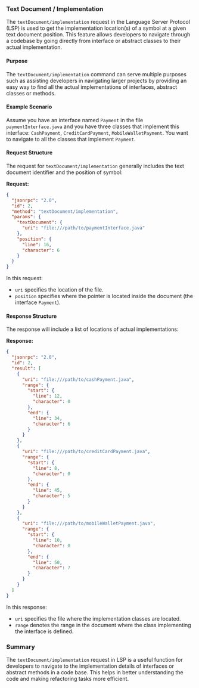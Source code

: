### Text Document / Implementation

The `textDocument/implementation` request in the Language Server Protocol (LSP) is used to get the implementation location(s) of a symbol at a given text document position. This feature allows developers to navigate through a codebase by going directly from interface or abstract classes to their actual implementation.

#### Purpose

The `textDocument/implementation` command can serve multiple purposes such as assisting developers in navigating larger projects by providing an easy way to find all the actual implementations of interfaces, abstract classes or methods. 

#### Example Scenario

Assume you have an interface named `Payment` in the file `paymentInterface.java` and you have three classes that implement this interface: `CashPayment`, `CreditCardPayment`, `MobileWalletPayment`. You want to navigate to all the classes that implement `Payment`.

#### Request Structure

The request for `textDocument/implementation` generally includes the text document identifier and the position of symbol:

**Request:**

```json
{
  "jsonrpc": "2.0",
  "id": 2,
  "method": "textDocument/implementation",
  "params": {
    "textDocument": {
      "uri": "file:///path/to/paymentInterface.java"
    },
    "position": {
      "line": 16,
      "character": 6
    }
  }
}
```

In this request:
- `uri` specifies the location of the file.
- `position` specifies where the pointer is located inside the document (the interface `Payment`).

#### Response Structure

The response will include a list of locations of actual implementations:

**Response:**

```json
{
  "jsonrpc": "2.0",
  "id": 2,
  "result": [
    {
      "uri": "file:///path/to/cashPayment.java",
      "range": {
        "start": {
          "line": 12,
          "character": 0
        },
        "end": {
          "line": 34,
          "character": 6
        }
      }
    },
    {
      "uri": "file:///path/to/creditCardPayment.java",
      "range": {
        "start": {
          "line": 8,
          "character": 0
        },
        "end": {
          "line": 45,
          "character": 5
        }
      }
    },
    {
      "uri": "file:///path/to/mobileWalletPayment.java",
      "range": {
        "start": {
          "line": 10,
          "character": 0
        },
        "end": {
          "line": 50,
          "character": 7
        }
      }
    }
  ]
}
```

In this response:
- `uri` specifies the file where the implementation classes are located.
- `range` denotes the range in the document where the class implementing the interface is defined.

### Summary

The `textDocument/implementation` request in LSP is a useful function for developers to navigate to the implementation details of interfaces or abstract methods in a code base. This helps in better understanding the code and making refactoring tasks more efficient.